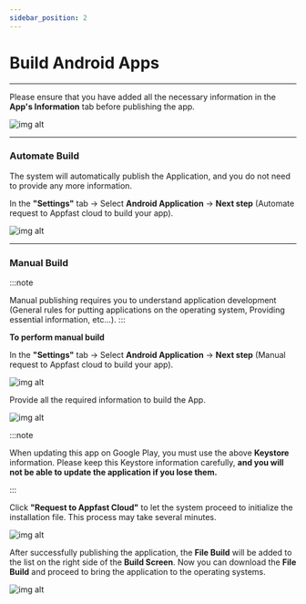 ```yaml
---
sidebar_position: 2
---
```


# Build Android Apps

---

Please ensure that you have added all the necessary information in the **App's Information** tab before publishing the app.

![img alt](/img/publish-app/iOS/ios1.jpg)

---

### Automate Build
The system will automatically publish the Application, and you do not need to provide any more information.

In the **"Settings"** tab -> Select **Android Application** -> **Next step** (Automate request to Appfast cloud to build your app).


![img alt](/img/publish-app/Android/android2.jpg)

---

### Manual Build

:::note

Manual publishing requires you to understand application development (General rules for putting applications on the operating system, Providing essential information, etc...).
:::

**To perform manual build**

In the **"Settings"** tab -> Select **Android Application** -> **Next step** (Manual request to Appfast cloud to build your app).


![img alt](/img/publish-app/Android/android3.jpg)

Provide all the required information to build the App.

![img alt](/img/publish-app/Android/android4.jpg)


:::note

When updating this app on Google Play, you must use the above **Keystore** information. Please keep this Keystore information carefully, **and you will not be able to update the application if you lose them.**

:::

Click **"Request to Appfast Cloud"** to let the system proceed to initialize the installation file. This process may take several minutes.

![img alt](/img/publish-app/Android/android5.jpg)

After successfully publishing the application, the **File Build** will be added to the list on the right side of the **Build Screen**. Now you can download the **File Build** and proceed to bring the application to the operating systems.


![img alt](/img/publish-app/Android/android6.jpg)
